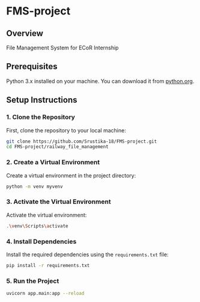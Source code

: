 # FMS-project

## Overview

File Management System for ECoR Internship

## Prerequisites

Python 3.x installed on your machine. You can download it from [python.org](https://www.python.org/downloads/).

## Setup Instructions

### 1. Clone the Repository

First, clone the repository to your local machine:

```sh
git clone https://github.com/Srustika-18/FMS-project.git
cd FMS-project/railway_file_management
```

### 2. Create a Virtual Environment

Create a virtual environment in the project directory:

```sh
python -m venv myvenv
```

### 3. Activate the Virtual Environment

Activate the virtual environment:

```sh
.\venv\Scripts\activate
```

### 4. Install Dependencies

Install the required dependencies using the `requirements.txt` file:

```sh
pip install -r requirements.txt
```

### 5. Run the Project


```sh
uvicorn app.main:app --reload
```
